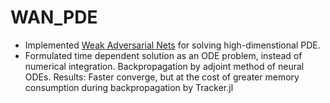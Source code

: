 # WAN_PDE

- Implemented [Weak Adversarial Nets](https://arxiv.org/abs/1907.08272) for solving high-dimenstional PDE.
- Formulated time dependent solution as an ODE problem, instead of numerical integration. Backpropagation by adjoint method of neural ODEs.
Results: Faster converge, but at the cost of greater memory consumption during backpropagation by Tracker.jl 


